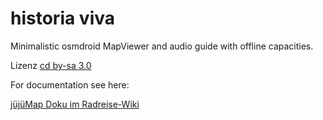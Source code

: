 historia viva
=============

Minimalistic osmdroid MapViewer and audio guide with offline capacities.

Lizenz <a href="http://creativecommons.org/licenses/by-sa/3.0/de/">cd by-sa 3.0</a>

For documentation see here:

<a href="http://radreise-wiki.de/J%C3%BCj%C3%BCMap">jüjüMap Doku im Radreise-Wiki</a>
